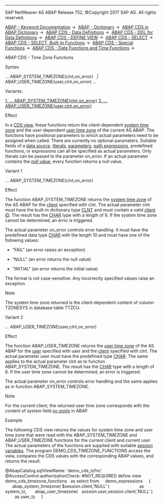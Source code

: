   

* * *

SAP NetWeaver AS ABAP Release 752, ©Copyright 2017 SAP AG. All rights reserved.

[ABAP - Keyword Documentation](https://help.sap.com/doc/abapdocu_752_index_htm/7.52/en-US/abenabap.htm) →  [ABAP - Dictionary](https://help.sap.com/doc/abapdocu_752_index_htm/7.52/en-US/abenabap_dictionary.htm) →  [ABAP CDS in ABAP Dictionary](https://help.sap.com/doc/abapdocu_752_index_htm/7.52/en-US/abencds.htm) →  [ABAP CDS - Data Definitions](https://help.sap.com/doc/abapdocu_752_index_htm/7.52/en-US/abenddic_cds_entities.htm) →  [ABAP CDS - DDL for Data Definitions](https://help.sap.com/doc/abapdocu_752_index_htm/7.52/en-US/abencds_f1_ddl_syntax.htm) →  [ABAP CDS - DEFINE VIEW](https://help.sap.com/doc/abapdocu_752_index_htm/7.52/en-US/abencds_f1_define_view.htm) →  [ABAP CDS - SELECT](https://help.sap.com/doc/abapdocu_752_index_htm/7.52/en-US/abencds_f1_select_statement.htm) →  [ABAP CDS - SELECT, Built-In Functions](https://help.sap.com/doc/abapdocu_752_index_htm/7.52/en-US/abencds_f1_builtin_functions.htm) →  [ABAP CDS - Special Functions](https://help.sap.com/doc/abapdocu_752_index_htm/7.52/en-US/abencds_special_functions.htm) →  [ABAP CDS - Date Functions and Time Functions](https://help.sap.com/doc/abapdocu_752_index_htm/7.52/en-US/abencds_f1_date_time_functions.htm) → 

ABAP CDS - Time Zone Functions

Syntax

... ABAP\_SYSTEM\_TIMEZONE(clnt,on\_error)
  *|* ABAP\_USER\_TIMEZONE(user,clnt,on\_error) ...

Variants:

[1\. ... ABAP\_SYSTEM\_TIMEZONE(clnt,on\_error)](#!ABAP_VARIANT_1@1@)
[2\. ... ABAP\_USER\_TIMEZONE(user,clnt,on\_error)](#!ABAP_VARIANT_2@2@)

Effect

In a [CDS view](https://help.sap.com/doc/abapdocu_752_index_htm/7.52/en-US/abencds_view_glosry.htm "Glossary Entry"), these functions return the client-dependent [system time zone](https://help.sap.com/doc/abapdocu_752_index_htm/7.52/en-US/abensystem_time_zone_glosry.htm "Glossary Entry") and the user-dependent [user time zone](https://help.sap.com/doc/abapdocu_752_index_htm/7.52/en-US/abenuser_time_zone_glosry.htm "Glossary Entry") of the current AS ABAP. The functions have positional parameters to which actual parameters need to be assigned when called. There are currently no optional parameters. Suitable fields of a [data source](https://help.sap.com/doc/abapdocu_752_index_htm/7.52/en-US/abencds_f1_data_source.htm), [literals](https://help.sap.com/doc/abapdocu_752_index_htm/7.52/en-US/abencds_f1_literal.htm), [parameters](https://help.sap.com/doc/abapdocu_752_index_htm/7.52/en-US/abencds_f1_parameter.htm), [path expressions](https://help.sap.com/doc/abapdocu_752_index_htm/7.52/en-US/abencds_f1_path_expression.htm), predefined functions, or expressions can all be specified as actual parameters. Only literals can be passed to the parameter on\_error. If an actual parameter contains the [null value](https://help.sap.com/doc/abapdocu_752_index_htm/7.52/en-US/abennull_value_glosry.htm "Glossary Entry"), every function returns a null value.

Variant 1

... ABAP\_SYSTEM\_TIMEZONE(clnt,on\_error)

Effect

The function ABAP\_SYSTEM\_TIMEZONE returns the [system time zone](https://help.sap.com/doc/abapdocu_752_index_htm/7.52/en-US/abensystem_time_zone_glosry.htm "Glossary Entry") of the AS ABAP for the [client](https://help.sap.com/doc/abapdocu_752_index_htm/7.52/en-US/abenclient_glosry.htm "Glossary Entry") specified with clnt. The actual parameter clnt must have the built-in dictionary type [CLNT](https://help.sap.com/doc/abapdocu_752_index_htm/7.52/en-US/abenddic_builtin_types.htm) and must contain a valid [client ID](https://help.sap.com/doc/abapdocu_752_index_htm/7.52/en-US/abenclient_identifier_glosry.htm "Glossary Entry"). The result has the [CHAR](https://help.sap.com/doc/abapdocu_752_index_htm/7.52/en-US/abenddic_builtin_types.htm) type with a length of 6. If the system time zone cannot be determined, an error is triggered.

The actual parameter on\_error controls error handling. It must have the predefined data type [CHAR](https://help.sap.com/doc/abapdocu_752_index_htm/7.52/en-US/abenddic_builtin_types.htm) with the length 10 and must have one of the following values:

-   "FAIL" (an error raises an exception)

-   "NULL" (an error returns the null value)

-   "INITIAL" (an error returns the initial value)

The format is not case-sensitive. Any incorrectly specified values raise an exception.

Note

The system time zone returned is the client-dependent content of column TZONESYS in database table TTZCU.

Variant 2

... ABAP\_USER\_TIMEZONE(user,clnt,on\_error)

Effect

The function ABAP\_USER\_TIMEZONE returns the [user time zone](https://help.sap.com/doc/abapdocu_752_index_htm/7.52/en-US/abenuser_time_zone_glosry.htm "Glossary Entry") of the AS ABAP for the [user](https://help.sap.com/doc/abapdocu_752_index_htm/7.52/en-US/abenuser_glosry.htm "Glossary Entry") specified with user and the [client](https://help.sap.com/doc/abapdocu_752_index_htm/7.52/en-US/abenclient_glosry.htm "Glossary Entry") specified with clnt. The actual parameter user must have the predefined type [CHAR](https://help.sap.com/doc/abapdocu_752_index_htm/7.52/en-US/abenddic_builtin_types.htm). The same applies to the actual parameter clnt as to function ABAP\_SYSTEM\_TIMEZONE. The result has the [CHAR](https://help.sap.com/doc/abapdocu_752_index_htm/7.52/en-US/abenddic_builtin_types.htm) type with a length of 6. If the user time zone cannot be determined, an error is triggered.

The actual parameter on\_error controls error handling and the same applies as in function ABAP\_SYSTEM\_TIMEZONE.

Note

For the current client, the returned user time zone corresponds with the content of system field [sy-zonlo](https://help.sap.com/doc/abapdocu_752_index_htm/7.52/en-US/abensystem_fields.htm) in ABAP.

Example

The following CDS view returns the values for system time zone and user time zone that were read with the ABAP\_SYSTEM\_TIMEZONE and ABAP\_USER\_TIMEZONE functions for the current client and current user. The actual parameters of the functions are supplied with suitable [session variables](https://help.sap.com/doc/abapdocu_752_index_htm/7.52/en-US/abensession_variable_glosry.htm "Glossary Entry"). The program DEMO\_CDS\_TIMEZONE\_FUNCTIONS access the view, compares the CDS values with the corresponding ABAP values, and returns the result.

@AbapCatalog.sqlViewName: 'demo\_cds\_tzfnc'
@AccessControl.authorizationCheck: #NOT\_REQUIRED
define view demo\_cds\_timezone\_functions
  as select from
    demo\_expressions
    {
      abap\_system\_timezone( $session.client,'NULL' )                
        as system\_tz,
      abap\_user\_timezone(   $session.user,$session.client,'NULL' )  
        as user\_tz
    }